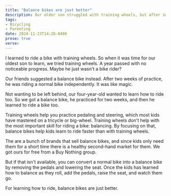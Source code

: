 ```yaml
---
title: "Balance bikes are just better"
description: Our older son struggled with training wheels, but after switching to a balance bike he and his younger brother learned in no time.
tags:
- Bicycling
- Parenting
date: 2024-11-23T14:28-0400
prose: true
verse:
---
```


I learned to ride a bike with training wheels. So when it was time for our oldest son to learn, we tried training wheels. A year passed with no noticeable progress. Maybe he just wasn't a bike rider?

Our friends suggested a balance bike instead. After two weeks of practice, he was riding a normal bike independently. It was like magic.

Not wanting to be left behind, our four-year-old wanted to learn how to ride too. So we got a balance bike, he practiced for two weeks, and then he learned to ride a bike too.

Training wheels help you practice pedaling and steering, which most kids have mastered on a tricycle or big-wheel. Training wheels don't help with the most important skill for riding a bike: balancing. By focusing on that, balance bikes help kids learn to ride faster than with training wheels.

The are a bunch of brands that sell balance bikes, and since kids only need them for a short time there is a healthy second-hand market for them. We got ours for free from a Buy Nothing group.

But if that isn't available, you can convert a normal bike into a balance bike by removing the pedals and lowering the seat. Once the kids has learned how to balance as they roll, add the pedals, raise the seat, and watch them go.

For learning how to ride, balance bikes are just better.
